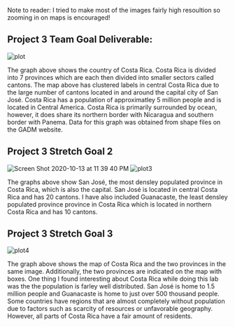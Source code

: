 Note to reader: I tried to make most of the images fairly high resoultion so zooming in on maps is encouraged!

## Project 3 Team Goal Deliverable:
![plot](https://user-images.githubusercontent.com/60228369/96278366-6562ed00-0fa3-11eb-8336-75426a31b7d2.png)


The graph above shows the country of Costa Rica. Costa Rica is divided into 7 provinces which are each then divided into smaller sectors called cantons. The map above has clustered labels in central Costa Rica due to the large number of cantons located in and around the capital city of San José. Costa Rica has a population of approximatley 5 million people and is located in Central America. Costa Rica is primarily surrounded by ocean, however, it does share its northern border with Nicaragua and southern border with Panema. 
Data for this graph was obtained from shape files on the GADM website. 

## Project 3 Stretch Goal 2
![Screen Shot 2020-10-13 at 11 39 40 PM](https://user-images.githubusercontent.com/60228369/96280078-87f60580-0fa5-11eb-8570-45a47e8baf12.png)
![plot3](https://user-images.githubusercontent.com/60228369/96278907-11a4d380-0fa4-11eb-805c-dcdcf5fa87e5.png)


The graphs above show San José, the most densley populated province in Costa Rica, which is also the capital. San José is located in central Costa Rica and has 20 cantons. I have also included Guanacaste, the least densley populated province province in Costa Rica which is located in northern Costa Rica and has 10 cantons.

## Project 3 Stretch Goal 3
![plot4](https://user-images.githubusercontent.com/60228369/96279932-52511c80-0fa5-11eb-98e4-103f595bec50.png)


The graph above shows the map of Costa Rica and the two provinces in the same image. Additionally, the two provinces are indicated on the map with boxes. One thing I found interesting about Costa Rica while doing this lab was the the population is farley well distributed. San José is home to 1.5 million people and Guanacaste is home to just over 500 thousand people. Some countries have regions that are almost completely without population due to factors such as scarcity of resources or unfavorable geography. However, all parts of Costa Rica have a fair amount of residents.
